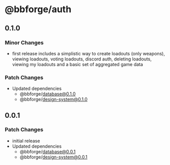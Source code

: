 # @bbforge/auth

## 0.1.0

### Minor Changes

- first release includes a simplistic way to create loadouts (only weapons), viewing loadouts, voting loadouts, discord auth, deleting loadouts, viewing my loadouts and a basic set of aggregated game data

### Patch Changes

- Updated dependencies
  - @bbforge/database@0.1.0
  - @bbforge/design-system@0.1.0

## 0.0.1

### Patch Changes

- initial release
- Updated dependencies
  - @bbforge/database@0.0.1
  - @bbforge/design-system@0.0.1
